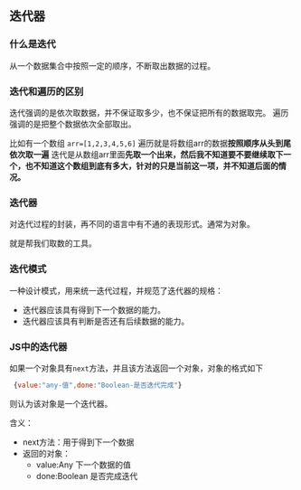 ## 迭代器

### 什么是迭代
从一个数据集合中按照一定的顺序，不断取出数据的过程。

### 迭代和遍历的区别
迭代强调的是依次取数据，并不保证取多少，也不保证把所有的数据取完。
遍历强调的是把整个数据依次全部取出。

比如有一个数组 `arr=[1,2,3,4,5,6]` 
遍历就是将数组arr的数据**按照顺序从头到尾依次取一遍**
迭代是从数组arr里面**先取一个出来，然后我不知道要不要继续取下一个，也不知道这个数组到底有多大，针对的只是当前这一项，并不知道后面的情况。**
### 迭代器
对迭代过程的封装，再不同的语言中有不通的表现形式。通常为对象。

就是帮我们取数的工具。

### 迭代模式
一种设计模式，用来统一迭代过程，并规范了迭代器的规格：
+ 迭代器应该具有得到下一个数据的能力。
+ 迭代器应该具有判断是否还有后续数据的能力。

### JS中的迭代器
如果一个对象具有`next`方法，并且该方法返回一个对象，对象的格式如下
```js
 {value:"any-值",done:"Boolean-是否迭代完成"}
```
则认为该对象是一个迭代器。

含义：
+ next方法：用于得到下一个数据
+ 返回的对象：
  - value:Any 下一个数据的值
  - done:Boolean 是否完成迭代
